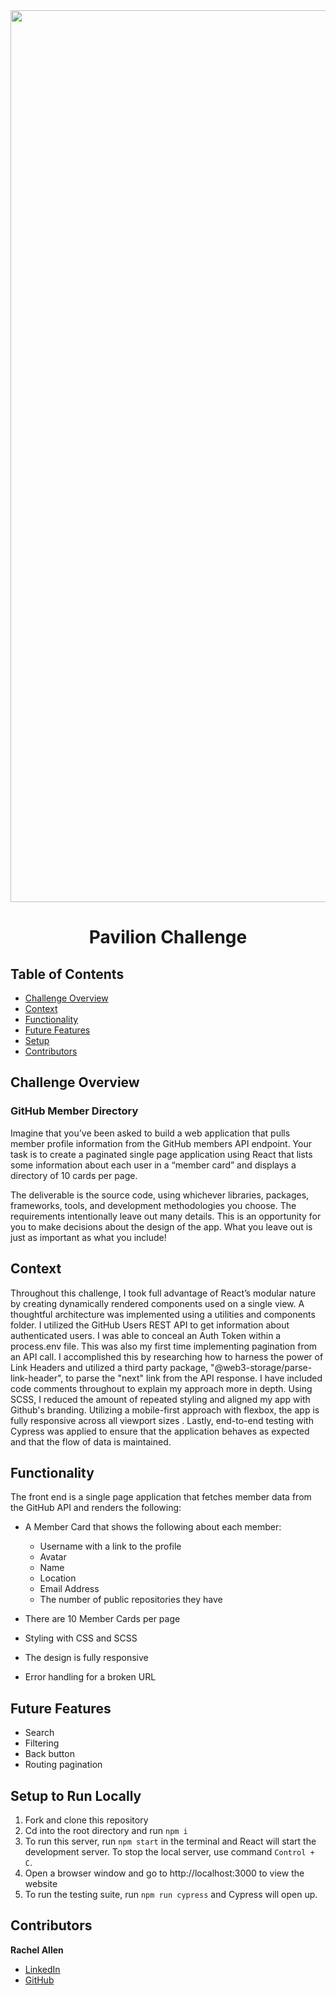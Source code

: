 <div id="header" align="center">

<img width="1427" alt="Screen Shot 2023-02-06 at 5 06 37 PM" src="https://user-images.githubusercontent.com/98505112/217115812-64b416bc-b8d1-4d7b-89a9-05d866cdbb03.png">
</div>


<h1 align="center"> Pavilion Challenge </h1>

## Table of Contents

- [Challenge Overview](#challenge-overview)
- [Context](#context)
- [Functionality](#functionality)
- [Future Features](#future-deatures)
- [Setup](#setup-to-run-locally)
- [Contributors](#contributors)

## Challenge Overview

### GitHub Member Directory

Imagine that you’ve been asked to build a web application that pulls member profile information from the GitHub members API endpoint.
Your task is to create a paginated single page application using React that lists some information about each user in a “member card” and displays a directory of 10 cards per page.

The deliverable is the source code, using whichever libraries, packages, frameworks, tools, and development methodologies you choose. The requirements intentionally leave out many details. This is an opportunity for you to make decisions about the design of the app. What you leave out is just as important as what you include!

## Context

Throughout this challenge, I took full advantage of React’s modular nature by creating dynamically rendered components used on a single view. A thoughtful architecture was implemented using a utilities and components folder. I utilized the GitHub Users REST API to get information about authenticated users. I was able to conceal an Auth Token within a process.env file. This was also my first time implementing pagination from an API call. I accomplished this by researching how to harness the power of Link Headers and utilized a third party package, "@web3-storage/parse-link-header", to parse the "next" link from the API response. I have included code comments throughout to explain my approach more in depth. Using SCSS, I reduced the amount of repeated styling and aligned my app with Github's branding. Utilizing a mobile-first approach with flexbox,  the app is fully responsive across all viewport sizes . Lastly, end-to-end testing with Cypress was applied to ensure that the application behaves as expected and that the flow of data is maintained.

## Functionality

The front end is a single page application that fetches member data from the GitHub API and renders the following:

* A Member Card that shows the following about each member:
  - Username with a link to the profile
  - Avatar
  - Name
  - Location
  - Email Address
  - The number of public repositories they have
  
* There are 10 Member Cards per page
* Styling with CSS and SCSS
* The design is fully responsive
* Error handling for a broken URL

## Future Features

* Search 
* Filtering
* Back button
* Routing pagination


## Setup to Run Locally

1. Fork and clone this repository
2. Cd into the root directory and run `npm i`
3. To run this server, run `npm start` in the terminal and React will start the development server. To stop the local server, use command `Control + C`.
4. Open a browser window and go to http://localhost:3000 to view the website
5. To run the testing suite, run `npm run cypress` and Cypress will open up.


## Contributors

**Rachel Allen**

- [LinkedIn](https://www.linkedin.com/in/rachel-lynn-allen/)
- [GitHub](https://github.com/Rallen13)
